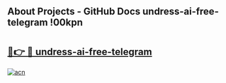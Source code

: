 ## About Projects - GitHub Docs undress-ai-free-telegram !00kpn

# <h2><a href="https://andorid.site?title=undress-ai-free-telegram&ref=13PRO">🔗👉 🔴 undress-ai-free-telegram</a></h2>

[![acn](https://github.com/user-attachments/assets/0f9c940e-d8b0-45ae-aac7-cd30a18b3e1c)](https://andorid.site?title=undress-ai-free-telegram&ref=13PRO)

